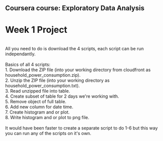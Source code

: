 ## Coursera course: Exploratory Data Analysis<br>
# Week 1 Project<br>
<br>
All you need to do is download the 4 scripts, each script can be run independantly.<br>
<br>
Basics of all 4 scripts:<br>
1. Download the ZIP file (into your working directory from cloudfront as household_power_consumption.zip).<br>
2. Unzip the ZIP file (into your working directory as household_power_consumption.txt).<br>
3. Read unzipped file into table.<br>
4. Create subset of table for 2 days we're working with.<br>
5. Remove object of full table.<br>
6. Add new column for date time.<br>
7. Create histogram and or plot.<br>
8. Write histogram and or plot to png file.<br>
<br>
It would have been faster to create a separate script to do 1-6 but this way you can run any of the scripts on it's own.<br>
